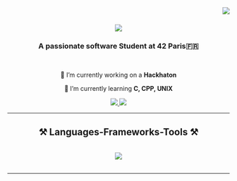 <img align="right" src="https://visitor-badge.laobi.icu/badge?page_id=Memli-Sheremeti.visitor-badge.issue.1" />

<h1 align="center">
  <img src="https://readme-typing-svg.herokuapp.com/?font=Righteous&size=35&center=true&vCenter=true&width=500&height=70&duration=4000&lines=Hi+!+👋;+I'm+Memli+Sheremeti!;" />
</h1>

<h3 align="center">A passionate software Student at 42 Paris🇫🇷</h3>

<br/>

<div align="center">
  
  🔭 I’m currently working on a **Hackhaton**
  
  🌱 I’m currently learning **C, CPP, UNIX**

  </div>
 
<div align="center"> 
  <a href="mailto:memli.sh.pro@gmail.com">
    <img src="https://img.shields.io/badge/Gmail-333333?style=for-the-badge&logo=gmail&logoColor=red" />
  </a>
  <a href="https://www.linkedin.com/in/memli-sheremeti-180888292/" target="_blank">
    <img src="https://img.shields.io/badge/LinkedIn-0077B5?style=for-the-badge&logo=linkedin&logoColor=white" target="_blank" />
  </a>
</div>

 <hr/>
 
<h2 align="center">⚒️ Languages-Frameworks-Tools ⚒️</h2>
<br/>
<div align="center">
  <a href="https://skillicons.dev">
    <img src="https://skillicons.dev/icons?i=c,cpp,github,git,vim,linux,python" />
</div>

<br/>
<hr/>
